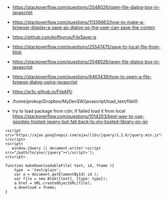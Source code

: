 * https://stackoverflow.com/questions/2048026/open-file-dialog-box-in-javascript﻿
* https://stackoverflow.com/questions/11336663/how-to-make-a-browser-display-a-save-as-dialog-so-the-user-can-save-the-conten
* https://github.com/koffsyrup/FileSaver.js
* https://stackoverflow.com/questions/25547475/save-to-local-file-from-blob
* https://stackoverflow.com/questions/2048026/open-file-dialog-box-in-javascript
* https://stackoverflow.com/questions/6463439/how-to-open-a-file-browse-dialog-using-javascript
* https://w3c.github.io/FileAPI/

* /home/prokop/Dropbox/MyDevSW/javascript/load_text/fileIO


* try to load package from cdn; if failed load it from local
   https://stackoverflow.com/questions/1014203/best-way-to-use-googles-hosted-jquery-but-fall-back-to-my-hosted-library-on-go
```
<script src="https://ajax.googleapis.com/ajax/libs/jquery/1.2.6/jquery.min.js"></script>
<script>
   window.jQuery || document.write('<script src="/path/to/your/jquery"><\/script>');
</script>
```

```
function makeDownloadableFile( text, id, fname ){
    type  = 'text/plain';
    var a = document.getElementById( id );
    var file = new Blob([text], {type: type});
    a.href = URL.createObjectURL(file);
    a.download = fname;
}
```
